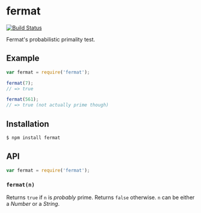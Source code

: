 # fermat

[![Build Status](https://img.shields.io/travis/KenanY/fermat.svg)](https://travis-ci.org/KenanY/fermat)

Fermat's probabilistic primality test.

## Example

``` javascript
var fermat = require('fermat');

fermat(7);
// => true

fermat(561);
// => true (not actually prime though)
```

## Installation

``` bash
$ npm install fermat
```

## API

``` javascript
var fermat = require('fermat');
```

### `fermat(n)`

Returns `true` if `n` is _probably_ prime. Returns `false` otherwise. `n` can be
either a _Number_ or a _String_.